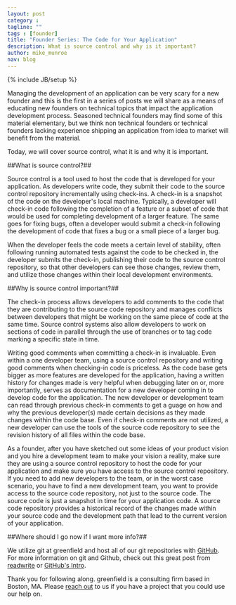 ```yaml
---
layout: post
category :
tagline: ""
tags : [founder]
title: "Founder Series: The Code for Your Application"
description: What is source control and why is it important?
author: mike_munroe
nav: blog
---
```

{% include JB/setup %}

Managing the development of an application can be very scary for a new founder and this is the first in a series of
posts we will share as a means of educating new founders on technical topics that impact the application development
process. Seasoned technical founders may find some of this material elementary, but we think non technical founders or
technical founders lacking experience shipping an application from idea to market will benefit from the material.

Today, we will cover source control, what it is and why it is important.

##What is source control?##

Source control is a tool used to host the code that is developed for your application. As developers write code, they
submit their code to the source control repository incrementally using check-ins. A check-in is a snapshot of the code
on the developer's local machine. Typically, a developer will check-in code following the completion of a feature or a
subset of code that would be used for completing development of a larger feature. The same goes for fixing bugs,
often a developer would submit a check-in following the development of code that fixes a bug or a small piece of a
larger bug.

When the developer feels the code meets a certain level of stability, often following running automated tests against
the code to be checked in, the developer submits the check-in, publishing their code to the source control repository,
so that other developers can see those changes, review them, and utilize those changes within their local development
environments.

##Why is source control important?##

The check-in process allows developers to add comments to the code that they are contributing to the source code
repository and manages conflicts between developers that might be working on the same piece of code at the same time.
Source control systems also allow developers to work on sections of code in parallel through the use of branches or to
tag code marking a specific state in time.

Writing good comments when committing a check-in is invaluable. Even within a one developer team, using a source control
repository and writing good comments when checking-in code is priceless. As the code base gets bigger as more features
are developed for the application, having a written history for changes made is very helpful when debugging later on or,
more importantly, serves as documentation for a new developer coming in to develop code for the application. The new
developer or development team can read through previous check-in comments to get a guage on how and why the previous
developer(s) made certain decisions as they made changes within the code base. Even if check-in comments are not
utilized, a new developer can use the tools of the source code repository to see the revision history of all files
within the code base.

As a founder, after you have sketched out some ideas of your product vision and you hire a development team to make your
vision a reality, make sure they are using a source control repository to host the code for your application and make
sure you have access to the source control repository. If you need to add new developers to the team, or in the worst
case scenario, you have to find a new development team, you want to provide access to the source code
repository, not just to the source code. The source code is just a snapshot in time for your application code.
A source code repository provides a historical record of the changes made within your source code and the development
path that lead to the current version of your application.

##Where should I go now if I want more info?##

We utilize git at greenfield and host all of our git repositories with [GitHub](https://github.com/). For more
information on git and Github, check out this great post from
[readwrite](http://readwrite.com/2013/09/30/understanding-github-a-journey-for-beginners-part-1) or
[GitHub's Intro](https://try.github.io/levels/1/challenges/1).

Thank you for following along. greenfield is a consulting firm based in Boston, MA.
Please [reach out](http://greenfieldhq.com/#/?anchor=contact) to us if you have a project that you could use our help
on.

